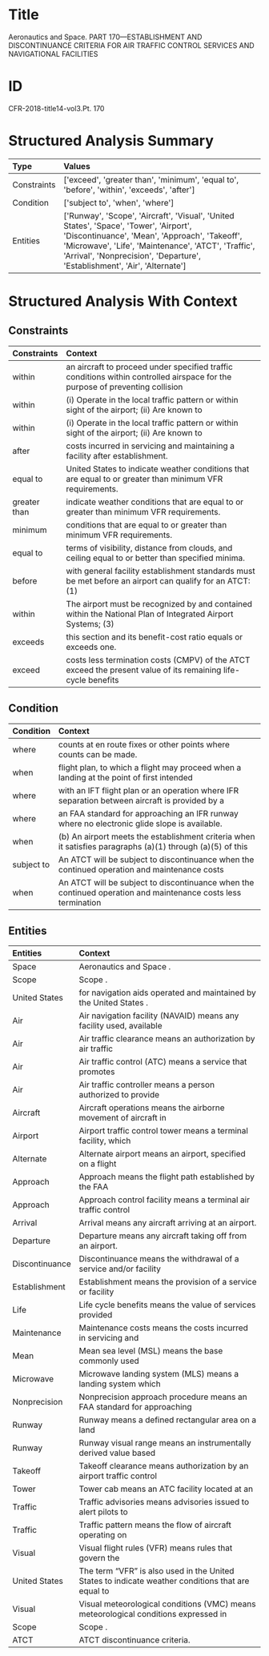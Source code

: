 # Title

 Aeronautics and Space. PART 170—ESTABLISHMENT AND DISCONTINUANCE CRITERIA FOR AIR TRAFFIC CONTROL SERVICES AND NAVIGATIONAL FACILITIES


# ID

 CFR-2018-title14-vol3.Pt. 170


# Structured Analysis Summary

| Type        | Values                                                                                                                                                                                                                                                                       |
|:------------|:-----------------------------------------------------------------------------------------------------------------------------------------------------------------------------------------------------------------------------------------------------------------------------|
| Constraints | ['exceed', 'greater than', 'minimum', 'equal to', 'before', 'within', 'exceeds', 'after']                                                                                                                                                                                    |
| Condition   | ['subject to', 'when', 'where']                                                                                                                                                                                                                                              |
| Entities    | ['Runway', 'Scope', 'Aircraft', 'Visual', 'United States', 'Space', 'Tower', 'Airport', 'Discontinuance', 'Mean', 'Approach', 'Takeoff', 'Microwave', 'Life', 'Maintenance', 'ATCT', 'Traffic', 'Arrival', 'Nonprecision', 'Departure', 'Establishment', 'Air', 'Alternate'] |


# Structured Analysis With Context

 


## Constraints

| Constraints   | Context                                                                                                                      |
|:--------------|:-----------------------------------------------------------------------------------------------------------------------------|
| within        | an aircraft to proceed under specified traffic conditions within controlled airspace for the purpose of preventing collision |
| within        | (i) Operate in the local traffic pattern or within sight of the airport; (ii) Are known to                                   |
| within        | (i) Operate in the local traffic pattern or within sight of the airport; (ii) Are known to                                   |
| after         | costs incurred in servicing and maintaining a facility after  establishment.                                                 |
| equal to      | United States to indicate weather conditions that are equal to  or greater than minimum VFR requirements.                    |
| greater than  | indicate weather conditions that are equal to or greater than  minimum VFR requirements.                                     |
| minimum       | conditions that are equal to or greater than minimum  VFR requirements.                                                      |
| equal to      | terms of visibility, distance from clouds, and ceiling equal to  or better than specified minima.                            |
| before        | with general facility establishment standards must be met before an airport can qualify for an ATCT: (1)                     |
| within        | The airport must be recognized by and contained within the National Plan of Integrated Airport Systems; (3)                  |
| exceeds       | this section and its benefit-cost ratio equals or exceeds  one.                                                              |
| exceed        | costs less termination costs (CMPV) of the ATCT exceed the present value of its remaining life-cycle benefits                |


## Condition

| Condition   | Context                                                                                                        |
|:------------|:---------------------------------------------------------------------------------------------------------------|
| where       | counts at en route fixes or other points where  counts can be made.                                            |
| when        | flight plan, to which a flight may proceed when a landing at the point of first intended                       |
| where       | with an IFT flight plan or an operation where IFR separation between aircraft is provided by a                 |
| where       | an FAA standard for approaching an IFR runway where  no electronic glide slope is available.                   |
| when        | (b) An airport meets the establishment criteria  when it satisfies paragraphs (a)(1) through (a)(5) of this    |
| subject to  | An ATCT will be  subject to discontinuance when the continued operation and maintenance costs                  |
| when        | An ATCT will be subject to discontinuance  when the continued operation and maintenance costs less termination |


## Entities

| Entities       | Context                                                                                                        |
|:---------------|:---------------------------------------------------------------------------------------------------------------|
| Space          | Aeronautics and  Space .                                                                                       |
| Scope          | Scope .                                                                                                        |
| United States  | for navigation aids operated and maintained by the United States .                                             |
| Air            | Air navigation facility (NAVAID) means any facility used, available                                            |
| Air            | Air traffic clearance means an authorization by air traffic                                                    |
| Air            | Air traffic control (ATC) means a service that promotes                                                        |
| Air            | Air traffic controller means a person authorized to provide                                                    |
| Aircraft       | Aircraft operations means the airborne movement of aircraft in                                                 |
| Airport        | Airport traffic control tower means a terminal facility, which                                                 |
| Alternate      | Alternate airport means an airport, specified on a flight                                                      |
| Approach       | Approach means the flight path established by the FAA                                                          |
| Approach       | Approach control facility means a terminal air traffic control                                                 |
| Arrival        | Arrival  means any aircraft arriving at an airport.                                                            |
| Departure      | Departure  means any aircraft taking off from an airport.                                                      |
| Discontinuance | Discontinuance means the withdrawal of a service and/or facility                                               |
| Establishment  | Establishment means the provision of a service or facility                                                     |
| Life           | Life cycle benefits means the value of services provided                                                       |
| Maintenance    | Maintenance costs means the costs incurred in servicing and                                                    |
| Mean           | Mean sea level (MSL) means the base commonly used                                                              |
| Microwave      | Microwave landing system (MLS) means a landing system which                                                    |
| Nonprecision   | Nonprecision approach procedure means an FAA standard for approaching                                          |
| Runway         | Runway means a defined rectangular area on a land                                                              |
| Runway         | Runway visual range means an instrumentally derived value based                                                |
| Takeoff        | Takeoff clearance means authorization by an airport traffic control                                            |
| Tower          | Tower cab means an ATC facility located at an                                                                  |
| Traffic        | Traffic advisories means advisories issued to alert pilots to                                                  |
| Traffic        | Traffic pattern means the flow of aircraft operating on                                                        |
| Visual         | Visual flight rules (VFR) means rules that govern the                                                          |
| United States  | The term &#8220;VFR&#8221; is also used in the  United States to indicate weather conditions that are equal to |
| Visual         | Visual meteorological conditions (VMC) means meteorological conditions expressed in                            |
| Scope          | Scope .                                                                                                        |
| ATCT           | ATCT  discontinuance criteria.                                                                                 |



